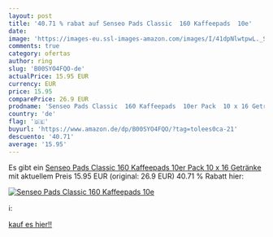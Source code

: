 ```yaml
---
layout: post
title: '40.71 % rabat auf Senseo Pads Classic  160 Kaffeepads  10e'
date: 
image: 'https://images-eu.ssl-images-amazon.com/images/I/41dpNlwtpwL._SL200_.jpg'
comments: true
category: ofertas
author: ring
slug: 'B00SYO4FQO-de'
actualPrice: 15.95 EUR
currency: EUR
price: 15.95
comparePrice: 26.9 EUR
prodname: 'Senseo Pads Classic  160 Kaffeepads  10er Pack  10 x 16 Getränke'
country: 'de'
flag: '🇩🇪'
buyurl: 'https://www.amazon.de/dp/B00SYO4FQO/?tag=tolees0ca-21'
descuento: '40.71'
average: '15.95'
---
```


Es gibt ein [Senseo Pads Classic  160 Kaffeepads  10er Pack  10 x 16 Getränke](https://www.amazon.de/dp/B00SYO4FQO/?tag=tolees0ca-21) mit aktuellem Preis 15.95 EUR (original: 26.9 EUR) 40.71 % Rabatt hier:

[![Senseo Pads Classic  160 Kaffeepads  10e](https://images-eu.ssl-images-amazon.com/images/I/41dpNlwtpwL._SL200_.jpg)](https://www.amazon.de/dp/B00SYO4FQO/?tag=tolees0ca-21)

ℹ️:


[kauf es hier!!](https://www.amazon.de/dp/B00SYO4FQO/?tag=tolees0ca-21)
